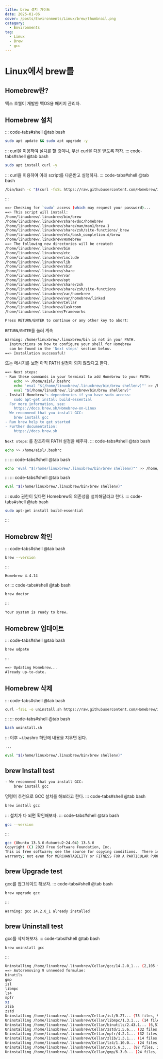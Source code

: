 ```yaml
---
title: brew 설치 가이드
date: 2025-01-06
cover: /posts/Environments/Linux/brew/thumbnail.png
category:
  - Environments
tag:
  - Linux
  - Brew
  - gcc
---
```

# Linux에서 brew를

## Homebrew란?
맥스 호웰이 개발한 맥OS용 패키지 관리자.

## Homebrew 설치
::: code-tabs#shell
@tab bash
```bash
sudo apt update && sudo apt upgrade -y
```
:::
curl을 이용하여 설치를 할 것이니, 우선 curl을 다운 받도록 하자.
::: code-tabs#shell
@tab bash
``` bash
sudo apt install curl -y
```
:::
curl을 이용하여 아래 script를 다운받고 실행하자.
::: code-tabs#shell
@tab bash
```bash
/bin/bash -c "$(curl -fsSL https://raw.githubusercontent.com/Homebrew/install/HEAD/install.sh)"
```
:::

```bash {26}
==> Checking for `sudo` access (which may request your password)...
==> This script will install:
/home/linuxbrew/.linuxbrew/bin/brew
/home/linuxbrew/.linuxbrew/share/doc/homebrew
/home/linuxbrew/.linuxbrew/share/man/man1/brew.1
/home/linuxbrew/.linuxbrew/share/zsh/site-functions/_brew
/home/linuxbrew/.linuxbrew/etc/bash_completion.d/brew
/home/linuxbrew/.linuxbrew/Homebrew
==> The following new directories will be created:
/home/linuxbrew/.linuxbrew/bin
/home/linuxbrew/.linuxbrew/etc
/home/linuxbrew/.linuxbrew/include
/home/linuxbrew/.linuxbrew/lib
/home/linuxbrew/.linuxbrew/sbin
/home/linuxbrew/.linuxbrew/share
/home/linuxbrew/.linuxbrew/var
/home/linuxbrew/.linuxbrew/opt
/home/linuxbrew/.linuxbrew/share/zsh
/home/linuxbrew/.linuxbrew/share/zsh/site-functions
/home/linuxbrew/.linuxbrew/var/homebrew
/home/linuxbrew/.linuxbrew/var/homebrew/linked
/home/linuxbrew/.linuxbrew/Cellar
/home/linuxbrew/.linuxbrew/Caskroom
/home/linuxbrew/.linuxbrew/Frameworks

Press RETURN/ENTER to continue or any other key to abort:
```
`RETURN/ENTER`를 눌러 계속
```bash {3}
Warning: /home/linuxbrew/.linuxbrew/bin is not in your PATH.
  Instructions on how to configure your shell for Homebrew
  can be found in the 'Next steps' section below.
==> Installation successful!
```
뜨는 메시지를 보면 아직 PATH 설정이 되지 않았다고 한다.
```bash {1-5,7}
==> Next steps:
- Run these commands in your terminal to add Homebrew to your PATH:
    echo >> /home/aisl/.bashrc
    echo 'eval "$(/home/linuxbrew/.linuxbrew/bin/brew shellenv)"' >> /home/aisl/.bashrc
    eval "$(/home/linuxbrew/.linuxbrew/bin/brew shellenv)"
- Install Homebrew's dependencies if you have sudo access:
    sudo apt-get install build-essential
  For more information, see:
    https://docs.brew.sh/Homebrew-on-Linux
- We recommend that you install GCC:
    brew install gcc
- Run brew help to get started
- Further documentation:
    https://docs.brew.sh
```
`Next steps:`를 참조하여 PATH 설정을 해주자.
::: code-tabs#shell
@tab bash
```bash
echo >> /home/aisl/.bashrc
```
:::
::: code-tabs#shell
@tab bash
```bash
echo 'eval "$(/home/linuxbrew/.linuxbrew/bin/brew shellenv)"' >> /home/aisl/.bashrc
```
:::
::: code-tabs#shell
@tab bash
```bash
eval "$(/home/linuxbrew/.linuxbrew/bin/brew shellenv)"
```
:::
sudo 권한이 있다면 Homebrew의 의존성을 설치해달라고 한다.
::: code-tabs#shell
@tab bash
```bash
sudo apt-get install build-essential
```
:::

## Homebrew 확인
::: code-tabs#shell
@tab bash
```bash
brew --version
```
:::
```bash
Homebrew 4.4.14
```
or
::: code-tabs#shell
@tab bash
``` bash
brew doctor
```
:::
```bash
Your system is ready to brew.
```

## Homebrew 업데이트
::: code-tabs#shell
@tab bash
``` bash
brew udpate
```
:::
```bash
==> Updating Homebrew...
Already up-to-date.
```

## Homebrew 삭제
::: code-tabs#shell
@tab bash
```bash
curl -fsSL -o uninstall.sh https://raw.githubusercontent.com/Homebrew/install/master/uninstall.sh
```
:::
::: code-tabs#shell
@tab bash
```bash
bash uninstall.sh
```
:::
이후 ~/.bashrc 하단에 내용을 지우면 된다.
```bash {3}
...

eval "$(/home/linuxbrew/.linuxbrew/bin/brew shellenv)"
```

## brew Install test
```bash
- We recommend that you install GCC:
    brew install gcc
```
명령어 추천으로 GCC 설치를 해보라고 한다.
::: code-tabs#shell
@tab bash
```bash
brew install gcc
```
:::
설치가 다 되면 확인해보자.
::: code-tabs#shell
@tab bash
```bash
gcc --version
```
:::
```bash
gcc (Ubuntu 13.3.0-6ubuntu2~24.04) 13.3.0
Copyright (C) 2023 Free Software Foundation, Inc.
This is free software; see the source for copying conditions.  There is NO
warranty; not even for MERCHANTABILITY or FITNESS FOR A PARTICULAR PURPOSE.
```

## brew Upgrade test
gcc를 업그레이드 해보자.
::: code-tabs#shell
@tab bash
```bash
brew upgrade gcc
```
:::
```bash
Warning: gcc 14.2.0_1 already installed
```

## brew Uninstall test
gcc를 삭제해보자.
::: code-tabs#shell
@tab bash
```bash
brew uninstall gcc
```
:::
```bash
Uninstalling /home/linuxbrew/.linuxbrew/Cellar/gcc/14.2.0_1... (2,105 files, 550.9MB)
==> Autoremoving 9 unneeded formulae:
binutils
gmp
isl
libmpc
lz4
mpfr
xz
zlib
zstd
Uninstalling /home/linuxbrew/.linuxbrew/Cellar/isl/0.27... (75 files, 9.9MB)
Uninstalling /home/linuxbrew/.linuxbrew/Cellar/libmpc/1.3.1... (14 files, 642.9KB)
Uninstalling /home/linuxbrew/.linuxbrew/Cellar/binutils/2.43.1... (6,513 files, 394.5MB)
Uninstalling /home/linuxbrew/.linuxbrew/Cellar/zstd/1.5.6... (32 files, 2.9MB)
Uninstalling /home/linuxbrew/.linuxbrew/Cellar/mpfr/4.2.1... (32 files, 3.9MB)
Uninstalling /home/linuxbrew/.linuxbrew/Cellar/zlib/1.3.1... (14 files, 476.0KB)
Uninstalling /home/linuxbrew/.linuxbrew/Cellar/lz4/1.10.0... (24 files, 798.7KB)
Uninstalling /home/linuxbrew/.linuxbrew/Cellar/xz/5.6.3... (97 files, 2MB)
Uninstalling /home/linuxbrew/.linuxbrew/Cellar/gmp/6.3.0... (24 files, 3.9MB)
```
